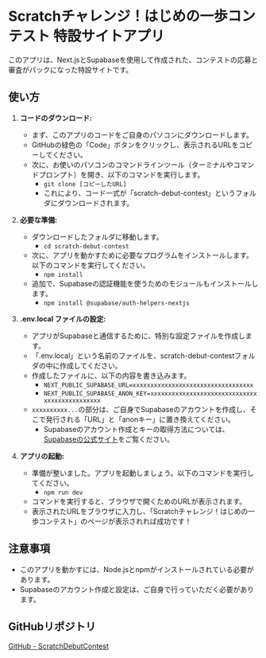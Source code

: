 # Scratchチャレンジ！はじめの一歩コンテスト 特設サイトアプリ

このアプリは、Next.jsとSupabaseを使用して作成された、コンテストの応募と審査がパックになった特設サイトです。

## 使い方

1.  **コードのダウンロード:**
    * まず、このアプリのコードをご自身のパソコンにダウンロードします。
    * GitHubの緑色の「Code」ボタンをクリックし、表示されるURLをコピーしてください。
    * 次に、お使いのパソコンのコマンドラインツール（ターミナルやコマンドプロンプト）を開き、以下のコマンドを実行します。
        * `git clone [コピーしたURL]`
        * これにより、コード一式が「scratch-debut-contest」というフォルダにダウンロードされます。

2.  **必要な準備:**
    * ダウンロードしたフォルダに移動します。
        * `cd scratch-debut-contest`
    * 次に、アプリを動かすために必要なプログラムをインストールします。以下のコマンドを実行してください。
        * `npm install`
    * 追加で、Supabaseの認証機能を使うためのモジュールもインストールします。
        * `npm install @supabase/auth-helpers-nextjs`

3.  **.env.local ファイルの設定:**
    * アプリがSupabaseと通信するために、特別な設定ファイルを作成します。
    * 「.env.local」という名前のファイルを、scratch-debut-contestフォルダの中に作成してください。
    * 作成したファイルに、以下の内容を書き込みます。
        * `NEXT_PUBLIC_SUPABASE_URL=xxxxxxxxxxxxxxxxxxxxxxxxxxxxxxxxxx`
        * `NEXT_PUBLIC_SUPABASE_ANON_KEY=xxxxxxxxxxxxxxxxxxxxxxxxxxxxxxxxxxxxxxxxxxxxxx`
    * `xxxxxxxxxx...`の部分は、ご自身でSupabaseのアカウントを作成し、そこで発行される「URL」と「anonキー」に置き換えてください。
        * Supabaseのアカウント作成とキーの取得方法については、[Supabaseの公式サイト]([https://supabase.com/])をご覧ください。

4.  **アプリの起動:**
    * 準備が整いました。アプリを起動しましょう。以下のコマンドを実行してください。
        * `npm run dev`
    * コマンドを実行すると、ブラウザで開くためのURLが表示されます。
    * 表示されたURLをブラウザに入力し、「Scratchチャレンジ！はじめの一歩コンテスト」のページが表示されれば成功です！

## 注意事項

* このアプリを動かすには、Node.jsとnpmがインストールされている必要があります。
* Supabaseのアカウント作成と設定は、ご自身で行っていただく必要があります。

## GitHubリポジトリ

[GitHub - ScratchDebutContest](https://github.com/khashi001/ScratchDebutContest.git)
